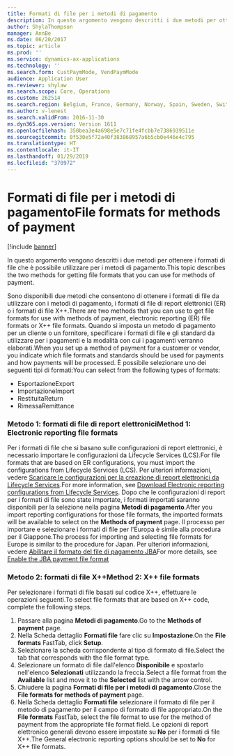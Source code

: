 ```yaml
---
title: Formati di file per i metodi di pagamento
description: In questo argomento vengono descritti i due metodi per ottenere i formati di file che è possibile utilizzare per i metodi di pagamento.
author: ShylaThompson
manager: AnnBe
ms.date: 06/20/2017
ms.topic: article
ms.prod: ''
ms.service: dynamics-ax-applications
ms.technology: ''
ms.search.form: CustPaymMode, VendPaymMode
audience: Application User
ms.reviewer: shylaw
ms.search.scope: Core, Operations
ms.custom: 262514
ms.search.region: Belgium, France, Germany, Norway, Spain, Sweden, Switzerland
ms.author: v-lenest
ms.search.validFrom: 2016-11-30
ms.dyn365.ops.version: Version 1611
ms.openlocfilehash: 350bea3e4a698e5e7c71fe4fcbb7e7386939511e
ms.sourcegitcommit: 0f530e5f72a40f383868957a6b5cb0e446e4c795
ms.translationtype: HT
ms.contentlocale: it-IT
ms.lasthandoff: 01/29/2019
ms.locfileid: "370972"
---
```

# <a name="file-formats-for-methods-of-payment"></a><span data-ttu-id="6637e-103">Formati di file per i metodi di pagamento</span><span class="sxs-lookup"><span data-stu-id="6637e-103">File formats for methods of payment</span></span>

[!include [banner](../includes/banner.md)]

<span data-ttu-id="6637e-104">In questo argomento vengono descritti i due metodi per ottenere i formati di file che è possibile utilizzare per i metodi di pagamento.</span><span class="sxs-lookup"><span data-stu-id="6637e-104">This topic describes the two methods for getting file formats that you can use for methods of payment.</span></span>

<span data-ttu-id="6637e-105">Sono disponibili due metodi che consentono di ottenere i formati di file da utilizzare con i metodi di pagamento, i formati di file di report elettronici (ER) o i formati di file X++.</span><span class="sxs-lookup"><span data-stu-id="6637e-105">There are two methods that you can use to get file formats for use with methods of payment, electronic reporting (ER) file formats or X++ file formats.</span></span> <span data-ttu-id="6637e-106">Quando si imposta un metodo di pagamento per un cliente o un fornitore, specificare i formati di file e gli standard da utilizzare per i pagamenti e la modalità con cui i pagamenti verranno elaborati.</span><span class="sxs-lookup"><span data-stu-id="6637e-106">When you set up a method of payment for a customer or vendor, you indicate which file formats and standards should be used for payments and how payments will be processed.</span></span> <span data-ttu-id="6637e-107">È possibile selezionare uno dei seguenti tipi di formati:</span><span class="sxs-lookup"><span data-stu-id="6637e-107">You can select from the following types of formats:</span></span>

-   <span data-ttu-id="6637e-108">Esportazione</span><span class="sxs-lookup"><span data-stu-id="6637e-108">Export</span></span>
-   <span data-ttu-id="6637e-109">Importazione</span><span class="sxs-lookup"><span data-stu-id="6637e-109">Import</span></span>
-   <span data-ttu-id="6637e-110">Restituita</span><span class="sxs-lookup"><span data-stu-id="6637e-110">Return</span></span>
-   <span data-ttu-id="6637e-111">Rimessa</span><span class="sxs-lookup"><span data-stu-id="6637e-111">Remittance</span></span>

### <a name="method-1-electronic-reporting-file-formats"></a><span data-ttu-id="6637e-112">Metodo 1: formati di file di report elettronici</span><span class="sxs-lookup"><span data-stu-id="6637e-112">Method 1: Electronic reporting file formats</span></span>

<span data-ttu-id="6637e-113">Per i formati di file che si basano sulle configurazioni di report elettronici, è necessario importare le configurazioni da Lifecycle Services (LCS).</span><span class="sxs-lookup"><span data-stu-id="6637e-113">For file formats that are based on ER configurations, you must import the configurations from Lifecycle Services (LCS).</span></span> <span data-ttu-id="6637e-114">Per ulteriori informazioni, vedere [Scaricare le configurazioni per la creazione di report elettronici da Lifecycle Services](../../dev-itpro/analytics/download-electronic-reporting-configuration-lcs.md).</span><span class="sxs-lookup"><span data-stu-id="6637e-114">For more information, see [Download Electronic reporting configurations from Lifecycle Services](../../dev-itpro/analytics/download-electronic-reporting-configuration-lcs.md).</span></span> <span data-ttu-id="6637e-115">Dopo che le configurazioni di report per i formati di file sono state importate, i formati importati saranno disponibili per la selezione nella pagina **Metodi di pagamento**.</span><span class="sxs-lookup"><span data-stu-id="6637e-115">After you import reporting configurations for those file formats, the imported formats will be available to select on the **Methods of payment** page.</span></span> <span data-ttu-id="6637e-116">Il processo per importare e selezionare i formati di file per l'Europa è simile alla procedura per il Giappone.</span><span class="sxs-lookup"><span data-stu-id="6637e-116">The process for importing and selecting file formats for Europe is similar to the procedure for Japan.</span></span> <span data-ttu-id="6637e-117">Per ulteriori informazioni, vedere [Abilitare il formato del file di pagamento JBA](tasks/jba-payment-file-format.md)</span><span class="sxs-lookup"><span data-stu-id="6637e-117">For more details, see [Enable the JBA payment file format](tasks/jba-payment-file-format.md)</span></span>

### <a name="method-2-x-file-formats"></a><span data-ttu-id="6637e-118">Metodo 2: formati di file X++</span><span class="sxs-lookup"><span data-stu-id="6637e-118">Method 2: X++ file formats</span></span>

<span data-ttu-id="6637e-119">Per selezionare i formati di file basati sul codice X++, effettuare le operazioni seguenti.</span><span class="sxs-lookup"><span data-stu-id="6637e-119">To select file formats that are based on X++ code, complete the following steps.</span></span>

1.  <span data-ttu-id="6637e-120">Passare alla pagina **Metodi di pagamento**.</span><span class="sxs-lookup"><span data-stu-id="6637e-120">Go to the **Methods of payment** page.</span></span>
2.  <span data-ttu-id="6637e-121">Nella Scheda dettaglio **Formati file** fare clic su **Impostazione**.</span><span class="sxs-lookup"><span data-stu-id="6637e-121">On the **File formats** FastTab, click **Setup**.</span></span>
3.  <span data-ttu-id="6637e-122">Selezionare la scheda corrispondente al tipo di formato di file.</span><span class="sxs-lookup"><span data-stu-id="6637e-122">Select the tab that corresponds with the file format type.</span></span>
4.  <span data-ttu-id="6637e-123">Selezionare un formato di file dall'elenco **Disponibile** e spostarlo nell'elenco **Selezionati** utilizzando la freccia.</span><span class="sxs-lookup"><span data-stu-id="6637e-123">Select a file format from the **Available** list and move it to the **Selected** list with the arrow control.</span></span>
5.  <span data-ttu-id="6637e-124">Chiudere la pagina **Formati di file per i metodi di pagamento**.</span><span class="sxs-lookup"><span data-stu-id="6637e-124">Close the **File formats for methods of payment** page.</span></span>
6.  <span data-ttu-id="6637e-125">Nella Scheda dettaglio **Formati file** selezionare il formato di file per il metodo di pagamento per il campo di formato di file appropriato.</span><span class="sxs-lookup"><span data-stu-id="6637e-125">On the **File formats** FastTab, select the file format to use for the method of payment from the appropriate file format field.</span></span> <span data-ttu-id="6637e-126">Le opzioni di report elettronico generali devono essere impostate su **No** per i formati di file X++.</span><span class="sxs-lookup"><span data-stu-id="6637e-126">The General electronic reporting options should be set to **No** for X++ file formats.</span></span>




